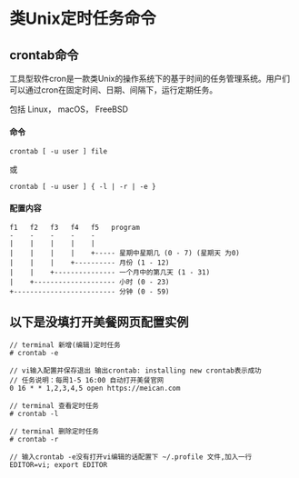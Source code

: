 # 类Unix定时任务命令

## crontab命令
工具型软件cron是一款类Unix的操作系统下的基于时间的任务管理系统。用户们可以通过cron在固定时间、日期、间隔下，运行定期任务。

包括  Linux， macOS， FreeBSD

#### 命令
```
crontab [ -u user ] file
```
或
```
crontab [ -u user ] { -l | -r | -e }
```


#### 配置内容
```
f1   f2   f3   f4   f5   program
-    -    -    -    -
|    |    |    |    |
|    |    |    |    +----- 星期中星期几 (0 - 7) (星期天 为0)
|    |    |    +---------- 月份 (1 - 12)
|    |    +--------------- 一个月中的第几天 (1 - 31)
|    +-------------------- 小时 (0 - 23)
+------------------------- 分钟 (0 - 59)
```

## 以下是没填打开美餐网页配置实例
```
// terminal 新增(编辑)定时任务
# crontab -e

// vi输入配置并保存退出 输出crontab: installing new crontab表示成功
// 任务说明：每周1-5 16:00 自动打开美餐官网
0 16 * * 1,2,3,4,5 open https://meican.com

// terminal 查看定时任务
# crontab -l

// terminal 删除定时任务
# crontab -r

// 输入crontab -e没有打开vi编辑的话配置下 ~/.profile 文件,加入一行
EDITOR=vi; export EDITOR
```
